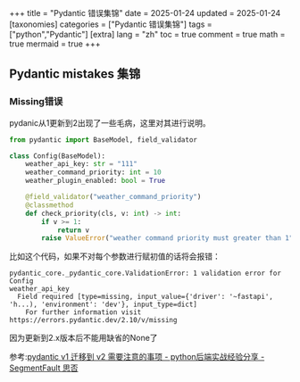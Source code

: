

+++
title = "Pydantic 错误集锦"
date = 2025-01-24
updated = 2025-01-24
[taxonomies]
categories = ["Pydantic 错误集锦"]
tags = ["python","Pydantic"]
[extra]
lang = "zh"
toc = true
comment = true
math = true
mermaid = true
+++


## Pydantic mistakes 集锦

### Missing错误

pydanic从1更新到2出现了一些毛病，这里对其进行说明。

```python 
from pydantic import BaseModel, field_validator

class Config(BaseModel):
    weather_api_key: str = "111"
    weather_command_priority: int = 10
    weather_plugin_enabled: bool = True

    @field_validator("weather_command_priority")
    @classmethod
    def check_priority(cls, v: int) -> int:
        if v >= 1:
            return v
        raise ValueError("weather command priority must greater than 1")
```

比如这个代码，如果不对每个参数进行赋初值的话将会报错：

```shell
pydantic_core._pydantic_core.ValidationError: 1 validation error for Config
weather_api_key
  Field required [type=missing, input_value={'driver': '~fastapi', 'h...), 'environment': 'dev'}, input_type=dict]
    For further information visit https://errors.pydantic.dev/2.10/v/missing
```

因为更新到2.x版本后不能用缺省的None了

参考:[pydantic v1 迁移到 v2 需要注意的事项 - python后端实战经验分享 - SegmentFault 思否](https://segmentfault.com/a/1190000044459293)

